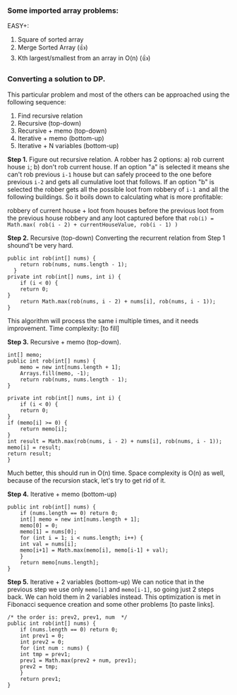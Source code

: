 ### **Some imported array problems:**

EASY+:
1. Square of sorted array
2. Merge Sorted Array (👍)
3. Kth largest/smallest from an array in O(n) (👍)

### Converting a solution to DP.


This particular problem and most of the others can be approached using the following sequence:

1.  Find recursive relation
2.  Recursive (top-down)
3.  Recursive + memo (top-down)
4.  Iterative + memo (bottom-up)
5.  Iterative + N variables (bottom-up)

**Step 1.** Figure out recursive relation.
A robber has 2 options: a) rob current house `i`; b) don't rob current house.
If an option "a" is selected it means she can't rob previous `i-1` house but can safely proceed to the one before previous `i-2` and gets all cumulative loot that follows.
If an option "b" is selected the robber gets all the possible loot from robbery of `i-1 `and all the following buildings.
So it boils down to calculating what is more profitable:

robbery of current house + loot from houses before the previous
loot from the previous house robbery and any loot captured before that
`rob(i) = Math.max( rob(i - 2) + currentHouseValue, rob(i - 1) )`

**Step 2.** Recursive (top-down)
Converting the recurrent relation from Step 1 shound't be very hard.

```
public int rob(int[] nums) {
    return rob(nums, nums.length - 1);
  }
private int rob(int[] nums, int i) {
    if (i < 0) {
    return 0;
}
    return Math.max(rob(nums, i - 2) + nums[i], rob(nums, i - 1));
}
```
This algorithm will process the same i multiple times, and it needs improvement. Time complexity: [to fill]

**Step 3.** Recursive + memo (top-down).

```
int[] memo;
public int rob(int[] nums) {
    memo = new int[nums.length + 1];
    Arrays.fill(memo, -1);
    return rob(nums, nums.length - 1);
}

private int rob(int[] nums, int i) {
    if (i < 0) {
    return 0;
}
if (memo[i] >= 0) {
    return memo[i];
}
int result = Math.max(rob(nums, i - 2) + nums[i], rob(nums, i - 1));
memo[i] = result;
return result;
}
```
Much better, this should run in O(n) time. Space complexity is O(n) as well, because of the recursion stack, let's try to get rid of it.

**Step 4.** Iterative + memo (bottom-up)
```
public int rob(int[] nums) {
    if (nums.length == 0) return 0;
    int[] memo = new int[nums.length + 1];
    memo[0] = 0;
    memo[1] = nums[0];
    for (int i = 1; i < nums.length; i++) {
    int val = nums[i];
    memo[i+1] = Math.max(memo[i], memo[i-1] + val);
    }
    return memo[nums.length];
}
```
**Step 5.** Iterative + 2 variables (bottom-up)
We can notice that in the previous step we use only `memo[i]` and `memo[i-1]`, so going just 2 steps
back. We can hold them in 2 variables instead. This optimization is met in Fibonacci sequence 
creation and some other problems [to paste links].

```
/* the order is: prev2, prev1, num  */
public int rob(int[] nums) {
    if (nums.length == 0) return 0;
    int prev1 = 0;
    int prev2 = 0;
    for (int num : nums) {
    int tmp = prev1;
    prev1 = Math.max(prev2 + num, prev1);
    prev2 = tmp;
    }
    return prev1;
}
```